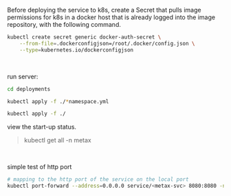 Before deploying the service to k8s, create a Secret that pulls image permissions for k8s in a docker host that is already logged into the image repository, with the following command.

```bash
kubectl create secret generic docker-auth-secret \
    --from-file=.dockerconfigjson=/root/.docker/config.json \
    --type=kubernetes.io/dockerconfigjson
```

<br>

run server:

```bash
cd deployments

kubectl apply -f ./*namespace.yml

kubectl apply -f ./
```

view the start-up status.

> kubectl get all -n metax

<br>

simple test of http port

```bash
# mapping to the http port of the service on the local port
kubectl port-forward --address=0.0.0.0 service/<metax-svc> 8080:8080 -n <metax>
```
